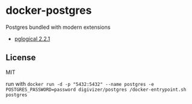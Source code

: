# docker-postgres

Postgres bundled with modern extensions

- [pglogical 2.2.1](https://2ndquadrant.com/en/resources/pglogical/)

## License

MIT

run with `docker run -d -p "5432:5432" --name postgres -e POSTGRES_PASSWORD=password digivizer/postgres /docker-entrypoint.sh postgres`

